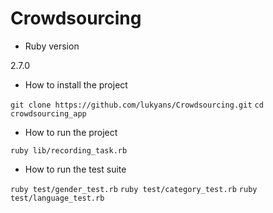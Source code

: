 # Crowdsourcing

* Ruby version

2.7.0

* How to install the project

`git clone https://github.com/lukyans/Crowdsourcing.git`
`cd crowdsourcing_app`

* How to run the project

`
ruby lib/recording_task.rb
`

* How to run the test suite

`ruby test/gender_test.rb`
`ruby test/category_test.rb`
`ruby test/language_test.rb`
